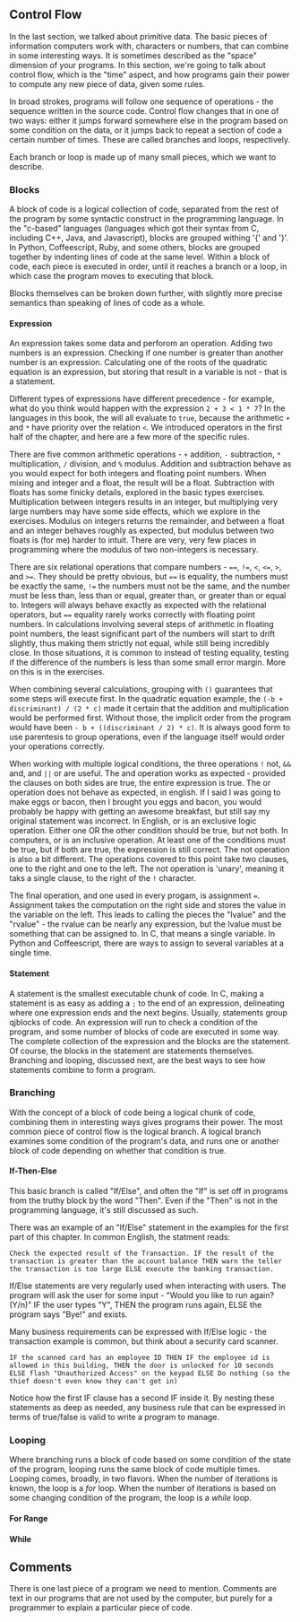 ## Control Flow

In the last section, we talked about primitive data. The basic pieces of
information computers work with, characters or numbers, that can combine in
some interesting ways. It is sometimes described as the "space" dimension of
your programs. In this section, we're going to talk about control flow, which is
the "time" aspect, and how programs gain their power to compute any new piece of
data, given some rules.

In broad strokes, programs will follow one sequence of operations - the sequence
written in the source code. Control flow changes that in one of two ways: either
it jumps forward somewhere else in the program based on some condition on the
data, or it jumps back to repeat a section of code a certain number of times.
These are called branches and loops, respectively.

Each branch or loop is made up of many small pieces, which we want to describe.

### Blocks

A block of code is a logical collection of code, separated from the rest of the
program by some syntactic construct in the programming language. In the
"c-based" languages (languages which got their syntax from C, including C++,
Java, and Javascript), blocks are grouped withing '{' and '}'. In Python,
Coffeescript, Ruby, and some others, blocks are grouped together by indenting
lines of code at the same level. Within a block of code, each piece is executed
in order, until it reaches a branch or a loop, in which case the program moves
to executing that block.

Blocks themselves can be broken down further, with slightly more precise
semantics than speaking of lines of code as a whole.

#### Expression

An expression takes some data and perforom an operation. Adding two numbers is
an expression. Checking if one number is greater than another number is an
expression. Calculating one of the roots of the quadratic equation is an
expression, but storing that result in a variable is not - that is a statement.

Different types of expressions have different precedence - for example, what do
you think would happen with the expression `2 + 3 < 1 * 7`? In the languages in
this book, the will all evaluate to `true`, because the arithmetic `+` and `*`
have priority over the relation `<`. We introduced operators in the first half
of the chapter, and here are a few more of the specific rules.

There are five common arithmetic operations - `+` addition, `-` subtraction,
`*` multiplication, `/` division, and `%` modulus. Addition and subtraction
behave as you would expect for both integers and floating point numbers. When
mixing and integer and a float, the result will be a float. Subtraction with
floats has some finicky details, explored in the basic types exercises.
Multiplication between integers results in an integer, but multiplying very
large numbers may have some side effects, which we explore in the exercises.
Modulus on integers returns the remainder, and between a float and an integer
behaves roughly as expected, but modulus between two floats is (for me) harder
to intuit. There are very, very few places in programming where the modulus of
two non-integers is necessary.

There are six relational operations that compare numbers - `==`, `!=`, `<`,
`<=`, `>`, and `>=`. They should be pretty obvious, but `==` is equality, the
numbers must be exactly the same, `!=` the numbers must not be the same, and the
number must be less than, less than or equal, greater than, or greater than or
equal to. Integers will always behave exactly as expected with the relational
operators, but `==` equality rarely works correctly with floating point numbers.
In calculations involving several steps of arithmetic in floating point numbers,
the least significant part of the numbers will start to drift slightly, thus
making them strictly not equal, while still being incredibly close. In those
situations, it is common to instead of testing equality, testing if the
difference of the numbers is less than some small error margin. More on this is
in the exercises.

When combining several calculations, grouping with `()` guarantees that some
steps will execute first. In the quadratic equation example, the
`(-b + discriminant) / (2 * c)` made it certain that the addition and
multiplication would be performed first. Without those, the implicit order from
the program would have been `- b + ((discriminant / 2) * c)`. It is always good
form to use parentesis to group operations, even if the language itself would
order your operations correctly.

When working with multiple logical conditions, the three operations `!` not,
`&&` and, and `||` or are useful. The and operation works as expected - provided
the clauses on both sides are true, the entire expression is true. The or
operation does not behave as expected, in english. If I said I was going to make
eggs or bacon, then I brought you eggs and bacon, you would probably be happy
with getting an awesome breakfast, but still say my original statement was
incorrect. In English, or is an exclusive logic operation. Either one OR the
other condition should be true, but not both. In computers, or is an inclusive
operation. At least one of the conditions must be true, but if both are true,
the expression is still correct. The not operation is also a bit different. The
operations covered to this point take two clauses, one to the right and one
to the left. The not operation is 'unary', meaning it taks a single clause, to
the right of the `!` character.

The final operation, and one used in every progam, is assignment `=`. Assignment
takes the computation on the right side and stores the value in the variable on
the left. This leads to calling the pieces the "lvalue" and the "rvalue" - the
rvalue can be nearly any expression, but the lvalue must be something that can
be assigned to. In C, that means a single variable. In Python and Coffeescript,
there are ways to assign to several variables at a single time.

#### Statement

A statement is the smallest executable chunk of code. In C, making a statement
is as easy as adding a `;` to the end of an expression, delineating where one
expression ends and the next begins. Usually, statements group qjblocks of code.
An expression will run to check a condition of the program, and some number of
blocks of code are executed in some way. The complete collection of the
expression and the blocks are the statement. Of course, the blocks in the
statement are statements themselves. Branching and looping, discussed next, are
the best ways to see how statements combine to form a program.

### Branching

With the concept of a block of code being a logical chunk of code, combining
them in interesting ways gives programs their power. The most common piece of
control flow is the logical branch. A logical branch examines some condition of
the program's data, and runs one or another block of code depending on whether
that condition is true.

#### If-Then-Else

This basic branch is called "If/Else", and often the "If" is set off in programs
from the truthy block by the word "Then". Even if the "Then" is not in the
programming language, it's still discussed as such.

There was an example of an "If/Else" statement in the examples for the first
part of this chapter. In common English, the statment reads:

`
	Check the expected result of the Transaction.
	IF the result of the transaction is greater than the account balance
	THEN warn the teller the transaction is too large
	ELSE execute the banking transaction.
`

If/Else statements are very regularly used when interacting with users. The
program will ask the user for some input - "Would you like to run again? (Y/n)"
IF the user types "Y", THEN the program runs again, ELSE the program says "Bye!"
and exists.

Many business requirements can be expressed with If/Else logic - the transaction
example is common, but think about a security card scanner.

`
	IF the scanned card has an employee ID
	THEN
		IF the employee id is allowed in this building,
		THEN
			the door is unlocked for 10 seconds
		ELSE
			flash "Unauthorized Access" on the keypad
	ELSE
		Do nothing (so the thief doesn't even know they can't get in)
`

Notice how the first IF clause has a second IF inside it. By nesting these
statements as deep as needed, any business rule that can be expressed in terms
of true/false is valid to write a program to manage. 

### Looping

Where branching runs a block of code based on some condition of the state of the
program, looping runs the same block of code multiple times. Looping comes,
broadly, in two flavors. When the number of iterations is known, the loop is a
*for* loop. When the number of iterations is based on some changing condition
of the program, the loop is a *while* loop. 

#### For Range



#### While



## Comments

There is one last piece of a program we need to mention. Comments are text in
our programs that are not used by the computer, but purely for a programmer to
explain a particular piece of code. 
